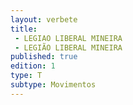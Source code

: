 ```yaml
---
layout: verbete
title:
 - LEGIAO LIBERAL MINEIRA
 - LEGIÃO LIBERAL MINEIRA
published: true
edition: 1  
type: T
subtype: Movimentos
---
```


